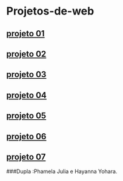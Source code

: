 # Projetos-de-web

## [projeto 01]( https://phamelajulia.github.io/projeto-01/)

## [projeto 02](https://phamelajulia.github.io/projeto-02/)

## [projeto 03](https://phamelajulia.github.io/projeto-03/)

## [projeto 04](https://phamelajulia.github.io/projeto-04/)

## [projeto 05]( https://phamelajulia.github.io/projeto-05/)

## [projeto 06]( https://phamelajulia.github.io/projeto-06/)

## [projeto 07](https://phamelajulia.github.io/projeto-07/)

###Dupla :Phamela Julia e Hayanna Yohara.

